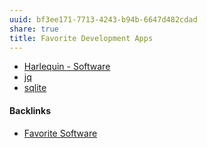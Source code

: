 ```yaml
---
uuid: bf3ee171-7713-4243-b94b-6647d482cdad
share: true
title: Favorite Development Apps
---
```

* [Harlequin - Software](../69e52110-f780-4857-98e0-ee934c69092e)
* [jq](../6919cd5a-1a38-47e7-be2e-a3db232144dc)
* [sqlite](../1a1ccc57-1ba3-4ba7-8db9-9eb945b88d85)

#### Backlinks

* [Favorite Software](/6a24cf3e-5693-4b99-b620-c3766a02a6c9)